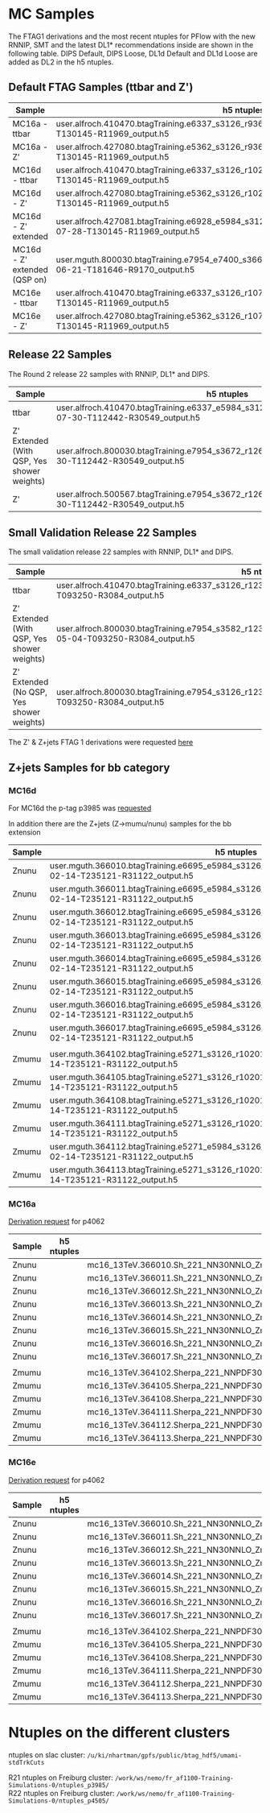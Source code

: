 MC Samples
==============

The FTAG1 derivations and the most recent ntuples for PFlow with the new RNNIP, SMT and the latest DL1* recommendations inside are shown in the following table. DIPS Default, DIPS Loose, DL1d Default and DL1d Loose are added as DL2 in the h5 ntuples.

## Default FTAG Samples (ttbar and Z')

| Sample | h5 ntuples | h5 ntuples (looser track selection) |  FTAG1 derivations | AOD |
| ------------- | ---------------- | ---------------- | ---------------- | ---------------- |
|MC16a - ttbar | user.alfroch.410470.btagTraining.e6337_s3126_r9364_p3985.EMPFlow.2021-07-28-T130145-R11969_output.h5 | user.alfroch.410470.btagTraining.e6337_s3126_r9364_p3985.EMPFlow_loose.2021-07-30-T132351-R32377_output.h5 | mc16_13TeV.410470.PhPy8EG_A14_ttbar_hdamp258p75_nonallhad.deriv.DAOD_FTAG1.e6337_s3126_r9364_p3985 | |
|MC16a - Z' | user.alfroch.427080.btagTraining.e5362_s3126_r9364_p3985.EMPFlow.2021-07-28-T130145-R11969_output.h5 | user.alfroch.427080.btagTraining.e5362_s3126_r9364_p3985.EMPFlow_loose.2021-07-30-T132351-R32377_output.h5 | mc16_13TeV.427080.Pythia8EvtGen_A14NNPDF23LO_flatpT_Zprime.deriv.DAOD_FTAG1.e5362_s3126_r9364_p3985 | mc16_13TeV.427080.Pythia8EvtGen_A14NNPDF23LO_flatpT_Zprime.recon.AOD.e5362_s3126_r9364 |
|MC16d - ttbar | user.alfroch.410470.btagTraining.e6337_s3126_r10201_p3985.EMPFlow.2021-07-28-T130145-R11969_output.h5 | user.alfroch.410470.btagTraining.e6337_s3126_r10201_p3985.EMPFlow_loose.2021-07-30-T132351-R32377_output.h5 | mc16_13TeV.410470.PhPy8EG_A14_ttbar_hdamp258p75_nonallhad.deriv.DAOD_FTAG1.e6337_s3126_r10201_p3985 | |
|MC16d - Z' | user.alfroch.427080.btagTraining.e5362_s3126_r10201_p3985.EMPFlow.2021-07-28-T130145-R11969_output.h5 | user.alfroch.427080.btagTraining.e5362_s3126_r10201_p3985.EMPFlow_loose.2021-07-30-T132351-R32377_output.h5 | mc16_13TeV.427080.Pythia8EvtGen_A14NNPDF23LO_flatpT_Zprime.deriv.DAOD_FTAG1.e5362_s3126_r10201_p3985 | mc16_13TeV.427080.Pythia8EvtGen_A14NNPDF23LO_flatpT_Zprime.recon.AOD.e5362_s3126_r10201 |
|MC16d - Z' extended | user.alfroch.427081.btagTraining.e6928_e5984_s3126_r10201_r10210_p3985.EMPFlow.2021-07-28-T130145-R11969_output.h5 | user.alfroch.427081.btagTraining.e6928_e5984_s3126_r10201_r10210_p3985.EMPFlow_loose.2021-07-30-T132351-R32377_output.h5 | mc16_13TeV.427081.Pythia8EvtGen_A14NNPDF23LO_flatpT_Zprime_Extended.deriv.DAOD_FTAG1.e6928_e5984_s3126_r10201_r10210_p3985 | mc16_13TeV.427081.Pythia8EvtGen_A14NNPDF23LO_flatpT_Zprime_Extended.recon.AOD.e6928_s3126_r10201 |
|MC16d - Z' extended  (QSP on)| user.mguth.800030.btagTraining.e7954_e7400_s3663_r10201_p4207.EMPFlow-DL1d.2021-06-21-T181646-R9170_output.h5 | user.alfroch.800030.btagTraining.e7954_e7400_s3663_r10201_p4207.EMPFlow_loose.2021-07-30-T140220-R6689 | mc16_13TeV.800030.Py8EG_A14NNPDF23LO_flatpT_Zprime_Extended.deriv.DAOD_FTAG1.e7954_e7400_s3663_r10201_p4207 ||
|MC16e - ttbar | user.alfroch.410470.btagTraining.e6337_s3126_r10724_p3985.EMPFlow.2021-07-28-T130145-R11969_output.h5 | user.alfroch.410470.btagTraining.e6337_s3126_r10724_p3985.EMPFlow_loose.2021-07-30-T132351-R32377_output.h5 | mc16_13TeV.410470.PhPy8EG_A14_ttbar_hdamp258p75_nonallhad.deriv.DAOD_FTAG1.e6337_s3126_r10724_p3985 | |
|MC16e - Z' | user.alfroch.427080.btagTraining.e5362_s3126_r10724_p3985.EMPFlow.2021-07-28-T130145-R11969_output.h5 | user.alfroch.427080.btagTraining.e5362_s3126_r10724_p3985.EMPFlow_loose.2021-07-30-T132351-R32377_output.h5 | mc16_13TeV.427080.Pythia8EvtGen_A14NNPDF23LO_flatpT_Zprime.deriv.DAOD_FTAG1.e5362_s3126_r10724_p3985 | mc16_13TeV.427080.Pythia8EvtGen_A14NNPDF23LO_flatpT_Zprime.recon.AOD.e5362_s3126_r10724 |


## Release 22 Samples

The Round 2 release 22 samples with RNNIP, DL1* and DIPS.

| Sample | h5 ntuples | h5 ntuples (looser track selection)   |  DAOD_PHYSVAL derivations| AOD |
| ------------- | ---------------- | ---------------- | ---------------- | ---------------- |
| ttbar | user.alfroch.410470.btagTraining.e6337_e5984_s3126_r12629_p4567.EMPFlow.2021-07-30-T112442-R30549_output.h5 | user.alfroch.410470.btagTraining.e6337_e5984_s3126_r12629_p4567.EMPFlow_loose.2021-07-30-T112704-R27698_output.h5 | mc16_13TeV.410470.PhPy8EG_A14_ttbar_hdamp258p75_nonallhad.deriv.DAOD_PHYSVAL.e6337_e5984_s3126_r12629_p4567 | mc16_13TeV.410470.PhPy8EG_A14_ttbar_hdamp258p75_nonallhad.recon.AOD.e6337_e5984_s3126_r12629
| Z' Extended (With QSP, Yes shower weights) | user.alfroch.800030.btagTraining.e7954_s3672_r12629_p4567.EMPFlow.2021-07-30-T112442-R30549_output.h5 | user.alfroch.800030.btagTraining.e7954_s3672_r12629_p4567.EMPFlow_loose.2021-07-30-T112704-R27698_output.h5 | mc16_13TeV.800030.Py8EG_A14NNPDF23LO_flatpT_Zprime_Extended.deriv.DAOD_PHYSVAL.e7954_s3672_r12629_p4567 | |
| Z' | user.alfroch.500567.btagTraining.e7954_s3672_r12629_p4567.EMPFlow.2021-07-30-T112442-R30549_output.h5 | user.alfroch.500567.btagTraining.e7954_s3672_r12629_p4567.EMPFlow_loose.2021-07-30-T112704-R27698_output.h5 | mc16_13TeV.500567.MGH7EG_NNPDF23ME_Zprime.deriv.DAOD_PHYSVAL.e7954_s3672_r12629_p4567 | |

## Small Validation Release 22 Samples

The small validation release 22 samples with RNNIP, DL1* and DIPS.

| Sample | h5 ntuples | h5 ntuples (looser track selection)   |  DAOD_PHYSVAL derivations| AOD |
| ------------- | ---------------- | ---------------- | ---------------- | ---------------- |
|ttbar | user.alfroch.410470.btagTraining.e6337_s3126_r12305_r12253_r12305_p4505.EMPFlow.2021-05-04-T093250-R3084_output.h5 | user.alfroch.410470.btagTraining.e6337_s3126_r12305_r12253_r12305_p4505.EMPFlow_loose.2021-05-04-T093534-R11612_output.h5 | mc16_13TeV.410470.PhPy8EG_A14_ttbar_hdamp258p75_nonallhad.deriv.DAOD_PHYSVAL.e6337_s3126_r12305_r12253_r12305_p4505 | mc16_13TeV.410470.PhPy8EG_A14_ttbar_hdamp258p75_nonallhad.merge.AOD.e6337_e5984_s3126_r12305_r12253_r12305_r12298 |
|Z' Extended (With QSP, Yes shower weights) | user.alfroch.800030.btagTraining.e7954_s3582_r12305_r12253_r12305_r12298_p4505.EMPFlow.2021-05-04-T093250-R3084_output.h5 | user.alfroch.800030.btagTraining.e7954_s3582_r12305_r12253_r12305_r12298_p4505.EMPFlow_loose.2021-05-04-T093534-R11612_output.h5 | mc16_13TeV.800030.Py8EG_A14NNPDF23LO_flatpT_Zprime_Extended.deriv.DAOD_PHYSVAL.e7954_s3582_r12305_r12253_r12305_r12298_p4505 | mc16_13TeV.800030.Py8EG_A14NNPDF23LO_flatpT_Zprime_Extended.merge.AOD.e7954_s3582_r12305_r12253_r12305_r12298 |
|Z' Extended (No QSP, Yes shower weights) | user.alfroch.800030.btagTraining.e7954_s3126_r12305_r12253_r12305_p4505.EMPFlow.2021-05-04-T093250-R3084_output.h5 | user.alfroch.800030.btagTraining.e7954_s3126_r12305_r12253_r12305_p4505.EMPFlow_loose.2021-05-04-T093534-R11612_output.h5 | mc16_13TeV.800030.Py8EG_A14NNPDF23LO_flatpT_Zprime_Extended.deriv.DAOD_PHYSVAL.e7954_s3126_r12305_r12253_r12305_p4505 | mc16_13TeV.800030.Py8EG_A14NNPDF23LO_flatpT_Zprime_Extended.merge.AOD.e7954_e7400_s3126_r12305_r12253_r12305_r12298 |





The Z' & Z+jets FTAG 1 derivations were requested [here](https://its.cern.ch/jira/browse/ATLFTAGDPD-216)


## Z+jets Samples for bb category

### MC16d
For MC16d the p-tag p3985 was [requested](https://its.cern.ch/jira/browse/ATLFTAGDPD-216)

In addition there are the Z+jets (Z->mumu/nunu) samples for the bb extension

| Sample | h5 ntuples    |  FTAG1 derivations| AOD |
| ------------- | ---------------- | ---------------- | ---------------- |
|Znunu | user.mguth.366010.btagTraining.e6695_e5984_s3126_r10201_r10210_p3985.EMPFlow.2020-02-14-T235121-R31122_output.h5 | mc16_13TeV.366010.Sh_221_NN30NNLO_Znunu_PTV70_100_BFilter.deriv.DAOD_FTAG1.e6695_e5984_s3126_r10201_r10210_p3985 | mc16_13TeV.366010.Sh_221_NN30NNLO_Znunu_PTV70_100_BFilter.merge.AOD.e6695_e5984_s3126_r10201_r10210   |
|Znunu | user.mguth.366011.btagTraining.e6695_e5984_s3126_r10201_r10210_p3985.EMPFlow.2020-02-14-T235121-R31122_output.h5 | mc16_13TeV.366011.Sh_221_NN30NNLO_Znunu_PTV100_140_MJJ0_500_BFilter.deriv.DAOD_FTAG1.e6695_e5984_s3126_r10201_r10210_p3985 | mc16_13TeV.366011.Sh_221_NN30NNLO_Znunu_PTV100_140_MJJ0_500_BFilter.merge.AOD.e6695_e5984_s3126_r10201_r10210 |
|Znunu | user.mguth.366012.btagTraining.e6695_e5984_s3126_r10201_r10210_p3985.EMPFlow.2020-02-14-T235121-R31122_output.h5 | mc16_13TeV.366012.Sh_221_NN30NNLO_Znunu_PTV100_140_MJJ500_1000_BFilter.deriv.DAOD_FTAG1.e6695_e5984_s3126_r10201_r10210_p3985 | mc16_13TeV.366012.Sh_221_NN30NNLO_Znunu_PTV100_140_MJJ500_1000_BFilter.merge.AOD.e6695_e5984_s3126_r10201_r10210 |
|Znunu | user.mguth.366013.btagTraining.e6695_e5984_s3126_r10201_r10210_p3985.EMPFlow.2020-02-14-T235121-R31122_output.h5 | mc16_13TeV.366013.Sh_221_NN30NNLO_Znunu_PTV100_140_MJJ1000_E_CMS_BFilter.deriv.DAOD_FTAG1.e6695_e5984_s3126_r10201_r10210_p3985 | mc16_13TeV.366013.Sh_221_NN30NNLO_Znunu_PTV100_140_MJJ1000_E_CMS_BFilter.merge.AOD.e6695_e5984_s3126_r10201_r10210 |
|Znunu | user.mguth.366014.btagTraining.e6695_e5984_s3126_r10201_r10210_p3985.EMPFlow.2020-02-14-T235121-R31122_output.h5 | mc16_13TeV.366014.Sh_221_NN30NNLO_Znunu_PTV140_280_MJJ0_500_BFilter.deriv.DAOD_FTAG1.e6695_e5984_s3126_r10201_r10210_p3985 | mc16_13TeV.366014.Sh_221_NN30NNLO_Znunu_PTV140_280_MJJ0_500_BFilter.merge.AOD.e6695_e5984_s3126_r10201_r10210 |
|Znunu | user.mguth.366015.btagTraining.e6695_e5984_s3126_r10201_r10210_p3985.EMPFlow.2020-02-14-T235121-R31122_output.h5 | mc16_13TeV.366015.Sh_221_NN30NNLO_Znunu_PTV140_280_MJJ500_1000_BFilter.deriv.DAOD_FTAG1.e6695_e5984_s3126_r10201_r10210_p3985 | mc16_13TeV.366015.Sh_221_NN30NNLO_Znunu_PTV140_280_MJJ500_1000_BFilter.merge.AOD.e6695_e5984_s3126_r10201_r10210  |
|Znunu | user.mguth.366016.btagTraining.e6695_e5984_s3126_r10201_r10210_p3985.EMPFlow.2020-02-14-T235121-R31122_output.h5 | mc16_13TeV.366016.Sh_221_NN30NNLO_Znunu_PTV140_280_MJJ1000_E_CMS_BFilter.deriv.DAOD_FTAG1.e6695_e5984_s3126_r10201_r10210_p3985 | mc16_13TeV.366016.Sh_221_NN30NNLO_Znunu_PTV140_280_MJJ1000_E_CMS_BFilter.merge.AOD.e6695_e5984_s3126_r10201_r10210 |
|Znunu | user.mguth.366017.btagTraining.e6695_e5984_s3126_r10201_r10210_p3985.EMPFlow.2020-02-14-T235121-R31122_output.h5 | mc16_13TeV.366017.Sh_221_NN30NNLO_Znunu_PTV280_500_BFilter.deriv.DAOD_FTAG1.e6695_e5984_s3126_r10201_r10210_p3985 | mc16_13TeV.366017.Sh_221_NN30NNLO_Znunu_PTV280_500_BFilter.merge.AOD.e6695_e5984_s3126_r10201_r10210 |
|||||
|Zmumu | user.mguth.364102.btagTraining.e5271_s3126_r10201_r10210_p3985.EMPFlow.2020-02-14-T235121-R31122_output.h5 | mc16_13TeV.364102.Sherpa_221_NNPDF30NNLO_Zmumu_MAXHTPTV0_70_BFilter.deriv.DAOD_FTAG1.e5271_s3126_r10201_r10210_p3985 | mc16_13TeV.364102.Sherpa_221_NNPDF30NNLO_Zmumu_MAXHTPTV0_70_BFilter.merge.AOD.e5271_s3126_r10201_r10210 |
|Zmumu | user.mguth.364105.btagTraining.e5271_s3126_r10201_r10210_p3985.EMPFlow.2020-02-14-T235121-R31122_output.h5 | mc16_13TeV.364105.Sherpa_221_NNPDF30NNLO_Zmumu_MAXHTPTV70_140_BFilter.deriv.DAOD_FTAG1.e5271_s3126_r10201_r10210_p3985 | mc16_13TeV.364105.Sherpa_221_NNPDF30NNLO_Zmumu_MAXHTPTV70_140_BFilter.merge.AOD.e5271_s3126_r10201_r10210  |
|Zmumu | user.mguth.364108.btagTraining.e5271_s3126_r10201_r10210_p3985.EMPFlow.2020-02-14-T235121-R31122_output.h5 | mc16_13TeV.364108.Sherpa_221_NNPDF30NNLO_Zmumu_MAXHTPTV140_280_BFilter.deriv.DAOD_FTAG1.e5271_s3126_r10201_r10210_p3985 | mc16_13TeV.364108.Sherpa_221_NNPDF30NNLO_Zmumu_MAXHTPTV140_280_BFilter.merge.AOD.e5271_s3126_r10201_r10210       |
|Zmumu | user.mguth.364111.btagTraining.e5271_s3126_r10201_r10210_p3985.EMPFlow.2020-02-14-T235121-R31122_output.h5 | mc16_13TeV.364111.Sherpa_221_NNPDF30NNLO_Zmumu_MAXHTPTV280_500_BFilter.deriv.DAOD_FTAG1.e5271_s3126_r10201_r10210_p3985 | mc16_13TeV.364111.Sherpa_221_NNPDF30NNLO_Zmumu_MAXHTPTV280_500_BFilter.merge.AOD.e5271_s3126_r10201_r10210 |
|Zmumu | user.mguth.364112.btagTraining.e5271_e5984_s3126_r10201_r10210_p3985.EMPFlow.2020-02-14-T235121-R31122_output.h5 | mc16_13TeV.364112.Sherpa_221_NNPDF30NNLO_Zmumu_MAXHTPTV500_1000.deriv.DAOD_FTAG1.e5271_e5984_s3126_r10201_r10210_p3985 | mc16_13TeV.364112.Sherpa_221_NNPDF30NNLO_Zmumu_MAXHTPTV500_1000.merge.AOD.e5271_e5984_s3126_r10201_r10210 |
|Zmumu | user.mguth.364113.btagTraining.e5271_s3126_r10201_r10210_p3985.EMPFlow.2020-02-14-T235121-R31122_output.h5 | mc16_13TeV.364113.Sherpa_221_NNPDF30NNLO_Zmumu_MAXHTPTV1000_E_CMS.deriv.DAOD_FTAG1.e5271_s3126_r10201_r10210_p3985 | mc16_13TeV.364113.Sherpa_221_NNPDF30NNLO_Zmumu_MAXHTPTV1000_E_CMS.merge.AOD.e5271_s3126_r10201_r10210 |


### MC16a

[Derivation request](https://prodtask-dev.cern.ch/prodtask/inputlist_with_request/30189/) for p4062

| Sample | h5 ntuples    |  FTAG1 derivations| AOD |
| ------------- | ---------------- | ---------------- | ---------------- |
|Znunu |  | mc16_13TeV.366010.Sh_221_NN30NNLO_Znunu_PTV70_100_BFilter.deriv.DAOD_FTAG1.e6695_s3126_r9364_p4062 | mc16_13TeV.366010.Sh_221_NN30NNLO_Znunu_PTV70_100_BFilter.recon.AOD.e6695_s3126_r9364|
|Znunu |  | mc16_13TeV.366011.Sh_221_NN30NNLO_Znunu_PTV100_140_MJJ0_500_BFilter.deriv.DAOD_FTAG1.e6695_s3126_r9364_p4062 | mc16_13TeV.366011.Sh_221_NN30NNLO_Znunu_PTV100_140_MJJ0_500_BFilter.recon.AOD.e6695_s3126_r9364 |
|Znunu |  | mc16_13TeV.366012.Sh_221_NN30NNLO_Znunu_PTV100_140_MJJ500_1000_BFilter.deriv.DAOD_FTAG1.e6695_s3126_r9364_p4062 | mc16_13TeV.366012.Sh_221_NN30NNLO_Znunu_PTV100_140_MJJ500_1000_BFilter.recon.AOD.e6695_s3126_r9364 |
|Znunu |  | mc16_13TeV.366013.Sh_221_NN30NNLO_Znunu_PTV100_140_MJJ1000_E_CMS_BFilter.deriv.DAOD_FTAG1.e6695_s3126_r9364_p4062 | mc16_13TeV.366013.Sh_221_NN30NNLO_Znunu_PTV100_140_MJJ1000_E_CMS_BFilter.recon.AOD.e6695_s3126_r9364 |
|Znunu |  | mc16_13TeV.366014.Sh_221_NN30NNLO_Znunu_PTV140_280_MJJ0_500_BFilter.deriv.DAOD_FTAG1.e6695_s3126_r9364_p4062 | mc16_13TeV.366014.Sh_221_NN30NNLO_Znunu_PTV140_280_MJJ0_500_BFilter.recon.AOD.e6695_s3126_r9364 |
|Znunu |  | mc16_13TeV.366015.Sh_221_NN30NNLO_Znunu_PTV140_280_MJJ500_1000_BFilter.deriv.DAOD_FTAG1.e6695_s3126_r9364_p4062 | mc16_13TeV.366015.Sh_221_NN30NNLO_Znunu_PTV140_280_MJJ500_1000_BFilter.recon.AOD.e6695_s3126_r9364  |
|Znunu |  | mc16_13TeV.366016.Sh_221_NN30NNLO_Znunu_PTV140_280_MJJ1000_E_CMS_BFilter.deriv.DAOD_FTAG1.e6695_s3126_r9364_p4062 | mc16_13TeV.366016.Sh_221_NN30NNLO_Znunu_PTV140_280_MJJ1000_E_CMS_BFilter.recon.AOD.e6695_s3126_r9364 |
|Znunu |  | mc16_13TeV.366017.Sh_221_NN30NNLO_Znunu_PTV280_500_BFilter.deriv.DAOD_FTAG1.e6695_s3126_r9364_p4062 | mc16_13TeV.366017.Sh_221_NN30NNLO_Znunu_PTV280_500_BFilter.recon.AOD.e6695_s3126_r9364 |
|||||
|Zmumu |  | mc16_13TeV.364102.Sherpa_221_NNPDF30NNLO_Zmumu_MAXHTPTV0_70_BFilter.deriv.DAOD_FTAG1.e5271_s3126_r9364_p4062 | mc16_13TeV.364102.Sherpa_221_NNPDF30NNLO_Zmumu_MAXHTPTV0_70_BFilter.recon.AOD.e5271_s3126_r9364 |
|Zmumu |  | mc16_13TeV.364105.Sherpa_221_NNPDF30NNLO_Zmumu_MAXHTPTV70_140_BFilter.deriv.DAOD_FTAG1.e5271_s3126_r9364_p4062 | mc16_13TeV.364105.Sherpa_221_NNPDF30NNLO_Zmumu_MAXHTPTV70_140_BFilter.recon.AOD.e5271_s3126_r9364 |
|Zmumu |  | mc16_13TeV.364108.Sherpa_221_NNPDF30NNLO_Zmumu_MAXHTPTV140_280_BFilter.deriv.DAOD_FTAG1.e5271_s3126_r9364_p4062 | mc16_13TeV.364108.Sherpa_221_NNPDF30NNLO_Zmumu_MAXHTPTV140_280_BFilter.recon.AOD.e5271_s3126_r9364 |
|Zmumu |  | mc16_13TeV.364111.Sherpa_221_NNPDF30NNLO_Zmumu_MAXHTPTV280_500_BFilter.deriv.DAOD_FTAG1.e5271_s3126_r9364_p4062 | mc16_13TeV.364111.Sherpa_221_NNPDF30NNLO_Zmumu_MAXHTPTV280_500_BFilter.recon.AOD.e5271_s3126_r9364 |
|Zmumu |  | mc16_13TeV.364112.Sherpa_221_NNPDF30NNLO_Zmumu_MAXHTPTV500_1000.deriv.DAOD_FTAG1.e5271_s3126_r9364_p4062 | mc16_13TeV.364112.Sherpa_221_NNPDF30NNLO_Zmumu_MAXHTPTV500_1000.recon.AOD.e5271_s3126_r9364 |
|Zmumu |  | mc16_13TeV.364113.Sherpa_221_NNPDF30NNLO_Zmumu_MAXHTPTV1000_E_CMS.deriv.DAOD_FTAG1.e5271_s3126_r9364_p4062 | mc16_13TeV.364113.Sherpa_221_NNPDF30NNLO_Zmumu_MAXHTPTV1000_E_CMS.recon.AOD.e5271_s3126_r9364 |


### MC16e

[Derivation request](https://prodtask-dev.cern.ch/prodtask/inputlist_with_request/30189/) for p4062

| Sample | h5 ntuples    |  FTAG1 derivations| AOD |
| ------------- | ---------------- | ---------------- | ---------------- |
|Znunu |  | mc16_13TeV.366010.Sh_221_NN30NNLO_Znunu_PTV70_100_BFilter.deriv.DAOD_FTAG1.e6695_s3126_r10724_p4062 | mc16_13TeV.366010.Sh_221_NN30NNLO_Znunu_PTV70_100_BFilter.recon.AOD.e6695_s3126_r10724|
|Znunu |  | mc16_13TeV.366011.Sh_221_NN30NNLO_Znunu_PTV100_140_MJJ0_500_BFilter.deriv.DAOD_FTAG1.e6695_s3126_r10724_p4062 | mc16_13TeV.366011.Sh_221_NN30NNLO_Znunu_PTV100_140_MJJ0_500_BFilter.recon.AOD.e6695_s3126_r10724 |
|Znunu |  | mc16_13TeV.366012.Sh_221_NN30NNLO_Znunu_PTV100_140_MJJ500_1000_BFilter.deriv.DAOD_FTAG1.e6695_s3126_r10724_p4062 | mc16_13TeV.366012.Sh_221_NN30NNLO_Znunu_PTV100_140_MJJ500_1000_BFilter.recon.AOD.e6695_s3126_r10724 |
|Znunu |  | mc16_13TeV.366013.Sh_221_NN30NNLO_Znunu_PTV100_140_MJJ1000_E_CMS_BFilter.deriv.DAOD_FTAG1.e6695_s3126_r10724_p4062 | mc16_13TeV.366013.Sh_221_NN30NNLO_Znunu_PTV100_140_MJJ1000_E_CMS_BFilter.recon.AOD.e6695_s3126_r10724 |
|Znunu |  | mc16_13TeV.366014.Sh_221_NN30NNLO_Znunu_PTV140_280_MJJ0_500_BFilter.deriv.DAOD_FTAG1.e6695_s3126_r10724_p4062 | mc16_13TeV.366014.Sh_221_NN30NNLO_Znunu_PTV140_280_MJJ0_500_BFilter.recon.AOD.e6695_s3126_r10724 |
|Znunu |  | mc16_13TeV.366015.Sh_221_NN30NNLO_Znunu_PTV140_280_MJJ500_1000_BFilter.deriv.DAOD_FTAG1.e6695_s3126_r10724_p4062 | mc16_13TeV.366015.Sh_221_NN30NNLO_Znunu_PTV140_280_MJJ500_1000_BFilter.recon.AOD.e6695_s3126_r10724  |
|Znunu |  | mc16_13TeV.366016.Sh_221_NN30NNLO_Znunu_PTV140_280_MJJ1000_E_CMS_BFilter.deriv.DAOD_FTAG1.e6695_s3126_r10724_p4062 | mc16_13TeV.366016.Sh_221_NN30NNLO_Znunu_PTV140_280_MJJ1000_E_CMS_BFilter.recon.AOD.e6695_s3126_r10724 |
|Znunu |  | mc16_13TeV.366017.Sh_221_NN30NNLO_Znunu_PTV280_500_BFilter.deriv.DAOD_FTAG1.e6695_s3126_r10724_p4062 | mc16_13TeV.366017.Sh_221_NN30NNLO_Znunu_PTV280_500_BFilter.recon.AOD.e6695_s3126_r10724 |
|||||
|Zmumu |  | mc16_13TeV.364102.Sherpa_221_NNPDF30NNLO_Zmumu_MAXHTPTV0_70_BFilter.deriv.DAOD_FTAG1.e5271_s3126_r10724_p4062 | mc16_13TeV.364102.Sherpa_221_NNPDF30NNLO_Zmumu_MAXHTPTV0_70_BFilter.recon.AOD.e5271_s3126_r10724 |
|Zmumu |  | mc16_13TeV.364105.Sherpa_221_NNPDF30NNLO_Zmumu_MAXHTPTV70_140_BFilter.deriv.DAOD_FTAG1.e5271_s3126_r10724_p4062 | mc16_13TeV.364105.Sherpa_221_NNPDF30NNLO_Zmumu_MAXHTPTV70_140_BFilter.recon.AOD.e5271_s3126_r10724 |
|Zmumu |  | mc16_13TeV.364108.Sherpa_221_NNPDF30NNLO_Zmumu_MAXHTPTV140_280_BFilter.deriv.DAOD_FTAG1.e5271_s3126_r10724_p4062 | mc16_13TeV.364108.Sherpa_221_NNPDF30NNLO_Zmumu_MAXHTPTV140_280_BFilter.recon.AOD.e5271_s3126_r10724 |
|Zmumu |  | mc16_13TeV.364111.Sherpa_221_NNPDF30NNLO_Zmumu_MAXHTPTV280_500_BFilter.deriv.DAOD_FTAG1.e5271_s3126_r10724_p4062 | mc16_13TeV.364111.Sherpa_221_NNPDF30NNLO_Zmumu_MAXHTPTV280_500_BFilter.recon.AOD.e5271_s3126_r10724 |
|Zmumu |  | mc16_13TeV.364112.Sherpa_221_NNPDF30NNLO_Zmumu_MAXHTPTV500_1000.deriv.DAOD_FTAG1.e5271_s3126_r10724_p4062 | mc16_13TeV.364112.Sherpa_221_NNPDF30NNLO_Zmumu_MAXHTPTV500_1000.recon.AOD.e5271_s3126_r10724 |
|Zmumu |  | mc16_13TeV.364113.Sherpa_221_NNPDF30NNLO_Zmumu_MAXHTPTV1000_E_CMS.deriv.DAOD_FTAG1.e5271_s3126_r10724_p4062 | mc16_13TeV.364113.Sherpa_221_NNPDF30NNLO_Zmumu_MAXHTPTV1000_E_CMS.recon.AOD.e5271_s3126_r10724 |

# Ntuples on the different clusters

ntuples on slac cluster: `/u/ki/nhartman/gpfs/public/btag_hdf5/umami-stdTrkCuts`

R21 ntuples on Freiburg cluster: `/work/ws/nemo/fr_af1100-Training-Simulations-0/ntuples_p3985/`    
R22 ntuples on Freiburg cluster: `/work/ws/nemo/fr_af1100-Training-Simulations-0/ntuples_p4505/`
